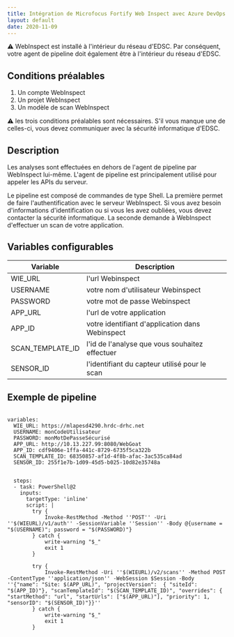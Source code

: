 ```yaml
---
title: Intégration de Microfocus Fortify Web Inspect avec Azure DevOps
layout: default
date: 2020-11-09
---
```



:warning: WebInspect est installé à l'intérieur du réseau d'EDSC. Par conséquent, votre agent de pipeline doit également être à l'intérieur du réseau d'EDSC.

## Conditions préalables

1. Un compte WebInspect
2. Un projet WebInspect
3. Un modèle de scan WebInspect

:warning: les trois conditions préalables sont nécessaires. S'il vous manque une de celles-ci, vous devez communiquer avec la sécurité informatique d'EDSC.


## Description

Les analyses sont effectuées en dehors de l'agent de pipeline par WebInspect lui-même. L'agent de pipeline est principalement utilisé pour appeler les APIs du serveur.

Le pipeline est composé de commandes de type Shell. La première permet de faire l'authentification avec le serveur WebInspect. Si vous avez besoin d'informations d'identification ou si vous les avez oubliées, vous devez contacter la sécurité informatique. La seconde demande à WebInspect d'effectuer un scan de votre application.


## Variables configurables

Variable | Description
--------- | -----------
WIE_URL | l'url Webinspect
USERNAME | votre nom d'utilisateur Webinspect
PASSWORD | votre mot de passe Webinspect
APP_URL | l'url de votre application
APP_ID | votre identifiant d'application dans Webinspect
SCAN_TEMPLATE_ID | l'id de l'analyse que vous souhaitez effectuer
SENSOR_ID | l'identifiant du capteur utilisé pour le scan

## Exemple de pipeline
````

variables:
  WIE_URL: https://mlapesd4290.hrdc-drhc.net
  USERNAME: monCodeUtilisateur
  PASSWORD: monMotDePasseSécurisé
  APP_URL: http://10.13.227.99:8080/WebGoat
  APP_ID: cdf9406e-1ffa-441c-8729-6735f5ca322b
  SCAN_TEMPLATE_ID: 68350857-af1d-4f8b-afac-3ac535ca84ad
  SENSOR_ID: 255f1e7b-1d09-45d5-b025-10d82e35748a

  
  steps:
  - task: PowerShell@2
    inputs:
      targetType: 'inline'
      script: | 
        try {
            Invoke-RestMethod -Method ''POST'' -Uri ''$(WIEURL)/v1/auth'' -SessionVariable ''Session'' -Body @{username = "$(USERNAME)"; password = "$(PASSWORD)"}
        } catch {
            write-warning "$_"
            exit 1
        }
                
        try {
            Invoke-RestMethod -Uri ''$(WIEURL)/v2/scans'' -Method POST -ContentType ''application/json'' -WebSession $Session -Body ''{"name": "Site: $(APP_URL)", "projectVersion":  { "siteId": "$(APP_ID)"}, "scanTemplateId": "$(SCAN_TEMPLATE_ID)", "overrides": { "startMethod": "url", "startUrls": ["$(APP_URL)"], "priority": 1, "sensorID": "$(SENSOR_ID)"}}''
        } catch {
            write-warning "$_"
            exit 1
        }
````